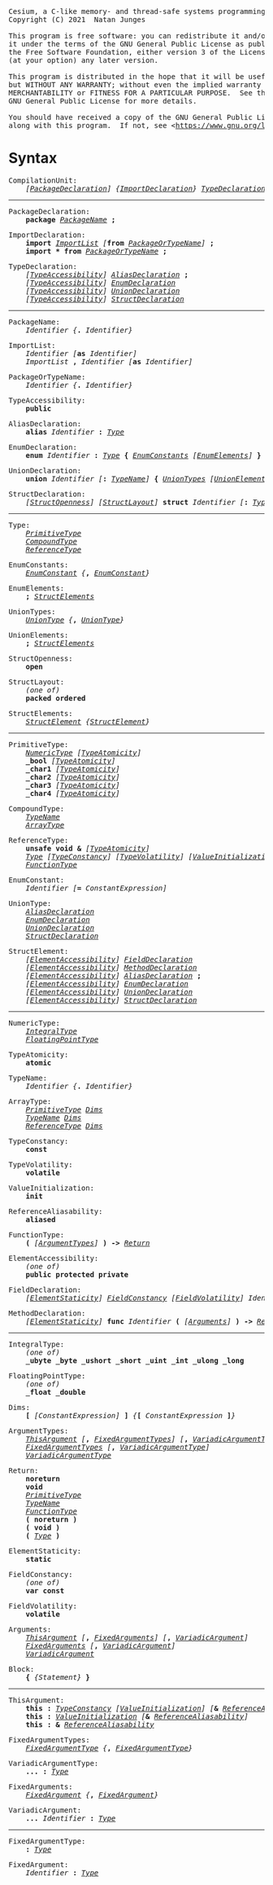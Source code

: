 <pre>
Cesium, a C-like memory- and thread-safe systems programming language with zero-cost object-orientation.
Copyright (C) 2021  Natan Junges

This program is free software: you can redistribute it and/or modify
it under the terms of the GNU General Public License as published by
the Free Software Foundation, either version 3 of the License, or
(at your option) any later version.

This program is distributed in the hope that it will be useful,
but WITHOUT ANY WARRANTY; without even the implied warranty of
MERCHANTABILITY or FITNESS FOR A PARTICULAR PURPOSE.  See the
GNU General Public License for more details.

You should have received a copy of the GNU General Public License
along with this program.  If not, see &lt;<a href="https://www.gnu.org/licenses/">https://www.gnu.org/licenses/</a>&gt;.
</pre>

# Syntax

<pre>
CompilationUnit:
    <i>[</i><i><a href="#PackageDeclaration">PackageDeclaration</a></i><i>]</i> <i>{</i><i><a href="#ImportDeclaration">ImportDeclaration</a></i><i>}</i> <i><a href="#TypeDeclaration">TypeDeclaration</a></i>
</pre>

---

<pre>
<a name="PackageDeclaration">PackageDeclaration</a>:
    <b>package</b> <i><a href="#PackageName">PackageName</a></i> <b>;</b>
</pre>

<pre>
<a name="ImportDeclaration">ImportDeclaration</a>:
    <b>import</b> <i><a href="#ImportList">ImportList</a></i> <i>[</i><b>from</b> <i><a href="#PackageOrTypeName">PackageOrTypeName</a></i><i>]</i> <b>;</b>
    <b>import</b> <b>*</b> <b>from</b> <i><a href="#PackageOrTypeName">PackageOrTypeName</a></i> <b>;</b>
</pre>

<pre>
<a name="TypeDeclaration">TypeDeclaration</a>:
    <i>[</i><i><a href="#TypeAccessibility">TypeAccessibility</a></i><i>]</i> <i><a href="#AliasDeclaration">AliasDeclaration</a></i> <b>;</b>
    <i>[</i><i><a href="#TypeAccessibility">TypeAccessibility</a></i><i>]</i> <i><a href="#EnumDeclaration">EnumDeclaration</a></i>
    <i>[</i><i><a href="#TypeAccessibility">TypeAccessibility</a></i><i>]</i> <i><a href="#UnionDeclaration">UnionDeclaration</a></i>
    <i>[</i><i><a href="#TypeAccessibility">TypeAccessibility</a></i><i>]</i> <i><a href="#StructDeclaration">StructDeclaration</a></i>
</pre>

---

<pre>
<a name="PackageName">PackageName</a>:
    <i>Identifier</i> <i>{</i><b>.</b> <i>Identifier</i><i>}</i>
</pre>

<pre>
<a name="ImportList">ImportList</a>:
    <i>Identifier</i> <i>[</i><b>as</b> <i>Identifier</i><i>]</i>
    <i>ImportList</i> <b>,</b> <i>Identifier</i> <i>[</i><b>as</b> <i>Identifier</i><i>]</i>
</pre>

<pre>
<a name="PackageOrTypeName">PackageOrTypeName</a>:
    <i>Identifier</i> <i>{</i><b>.</b> <i>Identifier</i><i>}</i>
</pre>

<pre>
<a name="TypeAccessibility">TypeAccessibility</a>:
    <b>public</b>
</pre>

<pre>
<a name="AliasDeclaration">AliasDeclaration</a>:
    <b>alias</b> <i>Identifier</i> <b>:</b> <i><a href="#Type">Type</a></i>
</pre>

<pre>
<a name="EnumDeclaration">EnumDeclaration</a>:
    <b>enum</b> <i>Identifier</i> <b>:</b> <i><a href="#Type">Type</a></i> <b>{</b> <i><a href="#EnumConstants">EnumConstants</a></i> <i>[</i><i><a href="#EnumElements">EnumElements</a></i><i>]</i> <b>}</b>
</pre>

<pre>
<a name="UnionDeclaration">UnionDeclaration</a>:
    <b>union</b> <i>Identifier</i> <i>[</i><b>:</b> <i><a href="#TypeName">TypeName</a></i><i>]</i> <b>{</b> <i><a href="#UnionTypes">UnionTypes</a></i> <i>[</i><i><a href="#UnionElements">UnionElements</a></i><i>]</i> <b>}</b>
</pre>

<pre>
<a name="StructDeclaration">StructDeclaration</a>:
    <i>[</i><i><a href="#StructOpenness">StructOpenness</a></i><i>]</i> <i>[</i><i><a href="#StructLayout">StructLayout</a></i><i>]</i> <b>struct</b> <i>Identifier</i> <i>[</i><b>:</b> <i><a href="#Type">Type</a></i><i>]</i> <b>{</b> <i>[</i><i><a href="#StructElements">StructElements</a></i><i>]</i> <b>}</b>
</pre>

---

<pre>
<a name="Type">Type</a>:
    <i><a href="#PrimitiveType">PrimitiveType</a></i>
    <i><a href="#CompoundType">CompoundType</a></i>
    <i><a href="#ReferenceType">ReferenceType</a></i>
</pre>

<pre>
<a name="EnumConstants">EnumConstants</a>:
    <i><a href="#EnumConstant">EnumConstant</a></i> <i>{</i><b>,</b> <i><a href="#EnumConstant">EnumConstant</a></i><i>}</i>
</pre>

<pre>
<a name="EnumElements">EnumElements</a>:
    <b>;</b> <i><a href="#StructElements">StructElements</a></i>
</pre>

<pre>
<a name="UnionTypes">UnionTypes</a>:
    <i><a href="#UnionType">UnionType</a></i> <i>{</i><b>,</b> <i><a href="#UnionType">UnionType</a></i><i>}</i>
</pre>

<pre>
<a name="UnionElements">UnionElements</a>:
    <b>;</b> <i><a href="#StructElements">StructElements</a></i>
</pre>

<pre>
<a name="StructOpenness">StructOpenness</a>:
    <b>open</b>
</pre>

<pre>
<a name="StructLayout">StructLayout</a>:
    <i>(one of)</i>
    <b>packed</b> <b>ordered</b>
</pre>

<pre>
<a name="StructElements">StructElements</a>:
    <i><a href="#StructElement">StructElement</a></i> <i>{</i><i><a href="#StructElement">StructElement</a></i><i>}</i>
</pre>

---

<pre>
<a name="PrimitiveType">PrimitiveType</a>:
    <i><a href="#NumericType">NumericType</a></i> <i>[</i><i><a href="#TypeAtomicity">TypeAtomicity</a></i><i>]</i>
    <b>_bool</b> <i>[</i><i><a href="#TypeAtomicity">TypeAtomicity</a></i><i>]</i>
    <b>_char1</b> <i>[</i><i><a href="#TypeAtomicity">TypeAtomicity</a></i><i>]</i>
    <b>_char2</b> <i>[</i><i><a href="#TypeAtomicity">TypeAtomicity</a></i><i>]</i>
    <b>_char3</b> <i>[</i><i><a href="#TypeAtomicity">TypeAtomicity</a></i><i>]</i>
    <b>_char4</b> <i>[</i><i><a href="#TypeAtomicity">TypeAtomicity</a></i><i>]</i>
</pre>

<pre>
<a name="CompoundType">CompoundType</a>:
    <i><a href="#TypeName">TypeName</a></i>
    <i><a href="#ArrayType">ArrayType</a></i>
</pre>

<pre>
<a name="ReferenceType">ReferenceType</a>:
    <b>unsafe</b> <b>void</b> <b>&</b> <i>[</i><i><a href="#TypeAtomicity">TypeAtomicity</a></i><i>]</i>
    <i><a href="#Type">Type</a></i> <i>[</i><i><a href="#TypeConstancy">TypeConstancy</a></i><i>]</i> <i>[</i><i><a href="#TypeVolatility">TypeVolatility</a></i><i>]</i> <i>[</i><i><a href="#ValueInitialization">ValueInitialization</a></i><i>]</i> <b>&</b> <i>[</i><i><a href="#ReferenceAliasability">ReferenceAliasability</a></i><i>]</i> <i>[</i><i><a href="#TypeAtomicity">TypeAtomicity</a></i><i>]</i>
    <i><a href="#FunctionType">FunctionType</a></i>
</pre>

<pre>
<a name="EnumConstant">EnumConstant</a>:
    <i>Identifier</i> <i>[</i><b>=</b> <i>ConstantExpression</i><i>]</i>
</pre>

<pre>
<a name="UnionType">UnionType</a>:
    <i><a href="#AliasDeclaration">AliasDeclaration</a></i>
    <i><a href="#EnumDeclaration">EnumDeclaration</a></i>
    <i><a href="#UnionDeclaration">UnionDeclaration</a></i>
    <i><a href="#StructDeclaration">StructDeclaration</a></i>
</pre>

<pre>
<a name="StructElement">StructElement</a>:
    <i>[</i><i><a href="#ElementAccessibility">ElementAccessibility</a></i><i>]</i> <i><a href="#FieldDeclaration">FieldDeclaration</a></i>
    <i>[</i><i><a href="#ElementAccessibility">ElementAccessibility</a></i><i>]</i> <i><a href="#MethodDeclaration">MethodDeclaration</a></i>
    <i>[</i><i><a href="#ElementAccessibility">ElementAccessibility</a></i><i>]</i> <i><a href="#AliasDeclaration">AliasDeclaration</a></i> <b>;</b>
    <i>[</i><i><a href="#ElementAccessibility">ElementAccessibility</a></i><i>]</i> <i><a href="#EnumDeclaration">EnumDeclaration</a></i>
    <i>[</i><i><a href="#ElementAccessibility">ElementAccessibility</a></i><i>]</i> <i><a href="#UnionDeclaration">UnionDeclaration</a></i>
    <i>[</i><i><a href="#ElementAccessibility">ElementAccessibility</a></i><i>]</i> <i><a href="#StructDeclaration">StructDeclaration</a></i>
</pre>

---

<pre>
<a name="NumericType">NumericType</a>:
    <i><a href="#IntegralType">IntegralType</a></i>
    <i><a href="#FloatingPointType">FloatingPointType</a></i>
</pre>

<pre>
<a name="TypeAtomicity">TypeAtomicity</a>:
    <b>atomic</b>
</pre>

<pre>
<a name="TypeName">TypeName</a>:
    <i>Identifier</i> <i>{</i><b>.</b> <i>Identifier</i><i>}</i>
</pre>

<pre>
<a name="ArrayType">ArrayType</a>:
    <i><a href="#PrimitiveType">PrimitiveType</a></i> <i><a href="#Dims">Dims</a></i>
    <i><a href="#TypeName">TypeName</a></i> <i><a href="#Dims">Dims</a></i>
    <i><a href="#ReferenceType">ReferenceType</a></i> <i><a href="#Dims">Dims</a></i>
</pre>

<pre>
<a name="TypeConstancy">TypeConstancy</a>:
    <b>const</b>
</pre>

<pre>
<a name="TypeVolatility">TypeVolatility</a>:
    <b>volatile</b>
</pre>

<pre>
<a name="ValueInitialization">ValueInitialization</a>:
    <b>init</b>
</pre>

<pre>
<a name="ReferenceAliasability">ReferenceAliasability</a>:
    <b>aliased</b>
</pre>

<pre>
<a name="FunctionType">FunctionType</a>:
    <b>(</b> <i>[</i><i><a href="#ArgumentTypes">ArgumentTypes</a></i><i>]</i> <b>)</b> <b>-></b> <i><a href="#Return">Return</a></i>
</pre>

<pre>
<a name="ElementAccessibility">ElementAccessibility</a>:
    <i>(one of)</i>
    <b>public</b> <b>protected</b> <b>private</b>
</pre>

<pre>
<a name="FieldDeclaration">FieldDeclaration</a>:
    <i>[</i><i><a href="#ElementStaticity">ElementStaticity</a></i><i>]</i> <i><a href="#FieldConstancy">FieldConstancy</a></i> <i>[</i><i><a href="#FieldVolatility">FieldVolatility</a></i><i>]</i> <i>Identifier</i> <b>:</b> <i><a href="#Type">Type</a></i> <i>[</i><b>=</b> <i>ConstantExpression</i><i>]</i> <b>;</b>
</pre>

<pre>
<a name="MethodDeclaration">MethodDeclaration</a>:
    <i>[</i><i><a href="#ElementStaticity">ElementStaticity</a></i><i>]</i> <b>func</b> <i>Identifier</i> <b>(</b> <i>[</i><i><a href="#Arguments">Arguments</a></i><i>]</i> <b>)</b> <b>-></b> <i><a href="#Return">Return</a></i> <i><a href="#Block">Block</a></i>
</pre>

---

<pre>
<a name="IntegralType">IntegralType</a>:
    <i>(one of)</i>
    <b>_ubyte</b> <b>_byte</b> <b>_ushort</b> <b>_short</b> <b>_uint</b> <b>_int</b> <b>_ulong</b> <b>_long</b>
</pre>

<pre>
<a name="FloatingPointType">FloatingPointType</a>:
    <i>(one of)</i>
    <b>_float</b> <b>_double</b>
</pre>

<pre>
<a name="Dims">Dims</a>:
    <b>[</b> <i>[</i><i>ConstantExpression</i><i>]</i> <b>]</b> <i>{</i><b>[</b> <i>ConstantExpression</i> <b>]</b><i>}</i>
</pre>

<pre>
<a name="ArgumentTypes">ArgumentTypes</a>:
    <i><a href="#ThisArgument">ThisArgument</a></i> <i>[</i><b>,</b> <i><a href="#FixedArgumentTypes">FixedArgumentTypes</a></i><i>]</i> <i>[</i><b>,</b> <i><a href="#VariadicArgumentType">VariadicArgumentType</a></i><i>]</i>
    <i><a href="#FixedArgumentTypes">FixedArgumentTypes</a></i> <i>[</i><b>,</b> <i><a href="#VariadicArgumentType">VariadicArgumentType</a></i><i>]</i>
    <i><a href="#VariadicArgumentType">VariadicArgumentType</a></i>
</pre>

<pre>
<a name="Return">Return</a>:
    <b>noreturn</b>
    <b>void</b>
    <i><a href="#PrimitiveType">PrimitiveType</a></i>
    <i><a href="#TypeName">TypeName</a></i>
    <i><a href="#FunctionType">FunctionType</a></i>
    <b>(</b> <b>noreturn</b> <b>)</b>
    <b>(</b> <b>void</b> <b>)</b>
    <b>(</b> <i><a href="#Type">Type</a></i> <b>)</b>
</pre>

<pre>
<a name="ElementStaticity">ElementStaticity</a>:
    <b>static</b>
</pre>

<pre>
<a name="FieldConstancy">FieldConstancy</a>:
    <i>(one of)</i>
    <b>var</b> <b>const</b>
</pre>

<pre>
<a name="FieldVolatility">FieldVolatility</a>:
    <b>volatile</b>
</pre>

<pre>
<a name="Arguments">Arguments</a>:
    <i><a href="#ThisArgument">ThisArgument</a></i> <i>[</i><b>,</b> <i><a href="#FixedArguments">FixedArguments</a></i><i>]</i> <i>[</i><b>,</b> <i><a href="#VariadicArgument">VariadicArgument</a></i><i>]</i>
    <i><a href="#FixedArguments">FixedArguments</a></i> <i>[</i><b>,</b> <i><a href="#VariadicArgument">VariadicArgument</a></i><i>]</i>
    <i><a href="#VariadicArgument">VariadicArgument</a></i>
</pre>

<pre>
<a name="Block">Block</a>:
    <b>{</b> <i>{</i><i>Statement</i><i>}</i> <b>}</b>
</pre>

---

<pre>
<a name="ThisArgument">ThisArgument</a>:
    <b>this</b> <b>:</b> <i><a href="#TypeConstancy">TypeConstancy</a></i> <i>[</i><i><a href="#ValueInitialization">ValueInitialization</a></i><i>]</i> <i>[</i><b>&</b> <i><a href="#ReferenceAliasability">ReferenceAliasability</a></i><i>]</i>
    <b>this</b> <b>:</b> <i><a href="#ValueInitialization">ValueInitialization</a></i> <i>[</i><b>&</b> <i><a href="#ReferenceAliasability">ReferenceAliasability</a></i><i>]</i>
    <b>this</b> <b>:</b> <b>&</b> <i><a href="#ReferenceAliasability">ReferenceAliasability</a></i>
</pre>

<pre>
<a name="FixedArgumentTypes">FixedArgumentTypes</a>:
    <i><a href="#FixedArgumentType">FixedArgumentType</a></i> <i>{</i><b>,</b> <i><a href="#FixedArgumentType">FixedArgumentType</a></i><i>}</i>
</pre>

<pre>
<a name="VariadicArgumentType">VariadicArgumentType</a>:
    <b>...</b> <b>:</b> <i><a href="#Type">Type</a></i>
</pre>

<pre>
<a name="FixedArguments">FixedArguments</a>:
    <i><a href="#FixedArgument">FixedArgument</a></i> <i>{</i><b>,</b> <i><a href="#FixedArgument">FixedArgument</a></i><i>}</i>
</pre>

<pre>
<a name="VariadicArgument">VariadicArgument</a>:
    <b>...</b> <i>Identifier</i> <b>:</b> <i><a href="#Type">Type</a></i>
</pre>

---

<pre>
<a name="FixedArgumentType">FixedArgumentType</a>:
    <b>:</b> <i><a href="#Type">Type</a></i>
</pre>

<pre>
<a name="FixedArgument">FixedArgument</a>:
    <i>Identifier</i> <b>:</b> <i><a href="#Type">Type</a></i>
</pre>
